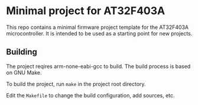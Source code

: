 # Minimal project for AT32F403A

This repo contains a minimal firmware project template for the AT32F403A microcontroller. It is intended to be used as a starting point for new projects.

## Building

The project reqires arm-none-eabi-gcc to build. The build process is based on GNU Make. 

To build the project, run `make` in the project root directory. 

Edit the `Makefile` to change the build configuration, add sources, etc.
